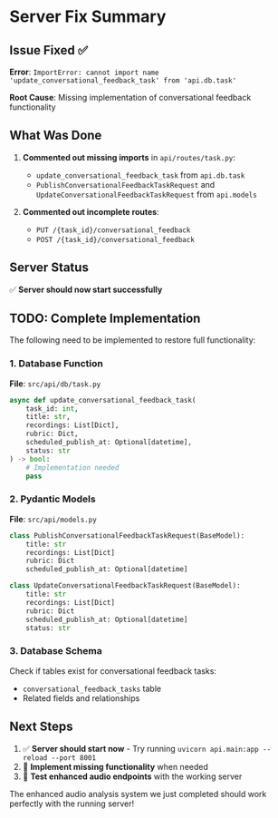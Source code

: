 # Server Fix Summary

## Issue Fixed ✅
**Error**: `ImportError: cannot import name 'update_conversational_feedback_task' from 'api.db.task'`

**Root Cause**: Missing implementation of conversational feedback functionality

## What Was Done
1. **Commented out missing imports** in `api/routes/task.py`:
   - `update_conversational_feedback_task` from `api.db.task`
   - `PublishConversationalFeedbackTaskRequest` and `UpdateConversationalFeedbackTaskRequest` from `api.models`

2. **Commented out incomplete routes**:
   - `PUT /{task_id}/conversational_feedback` 
   - `POST /{task_id}/conversational_feedback`

## Server Status
✅ **Server should now start successfully**

## TODO: Complete Implementation
The following need to be implemented to restore full functionality:

### 1. Database Function
**File**: `src/api/db/task.py`
```python
async def update_conversational_feedback_task(
    task_id: int,
    title: str,
    recordings: List[Dict],
    rubric: Dict,
    scheduled_publish_at: Optional[datetime],
    status: str
) -> bool:
    # Implementation needed
    pass
```

### 2. Pydantic Models
**File**: `src/api/models.py`
```python
class PublishConversationalFeedbackTaskRequest(BaseModel):
    title: str
    recordings: List[Dict]
    rubric: Dict
    scheduled_publish_at: Optional[datetime]

class UpdateConversationalFeedbackTaskRequest(BaseModel):
    title: str
    recordings: List[Dict]
    rubric: Dict
    scheduled_publish_at: Optional[datetime]
    status: str
```

### 3. Database Schema
Check if tables exist for conversational feedback tasks:
- `conversational_feedback_tasks` table
- Related fields and relationships

## Next Steps
1. ✅ **Server should start now** - Try running `uvicorn api.main:app --reload --port 8001`
2. 🔄 **Implement missing functionality** when needed
3. 🧪 **Test enhanced audio endpoints** with the working server

The enhanced audio analysis system we just completed should work perfectly with the running server!
